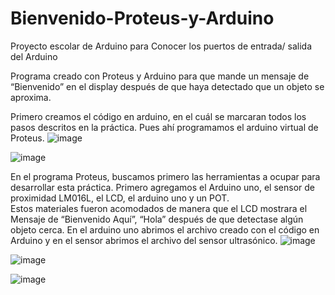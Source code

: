 # Bienvenido-Proteus-y-Arduino
Proyecto escolar de Arduino para Conocer los puertos de entrada/ salida del Arduino  

Programa creado con Proteus y Arduino para que mande un mensaje de “Bienvenido” en el display después de que haya detectado que un objeto se aproxima. 


Primero creamos el código en arduino, en el cuál se marcaran todos los pasos descritos en la práctica. Pues ahí programamos el arduino virtual de Proteus. 
   ![image](https://github.com/user-attachments/assets/71e0f83b-b724-4314-b8ec-73e5a60ebb9d)

   ![image](https://github.com/user-attachments/assets/3f742d3e-5caa-4429-be28-d9be98f0e60d)

En el programa Proteus, buscamos primero las herramientas a ocupar para desarrollar esta práctica. Primero agregamos el Arduino uno, el sensor de proximidad LM016L, el LCD, el arduino uno y un POT.  
Estos materiales fueron acomodados de manera que el LCD mostrara el Mensaje de “Bienvenido Aquí”, “Hola” después de que detectase algún objeto cerca. 
En el arduino uno abrimos el archivo creado con el código en Arduino y en el sensor abrimos el archivo del sensor ultrasónico. 
  ![image](https://github.com/user-attachments/assets/9a95d726-8fbd-4e15-9d5b-52cac5b43dc4)

  ![image](https://github.com/user-attachments/assets/4cd21257-dcd8-4fe7-9071-1adb0bdee79d)

  ![image](https://github.com/user-attachments/assets/f638c904-9785-4907-a029-0c0c3d06560d)




